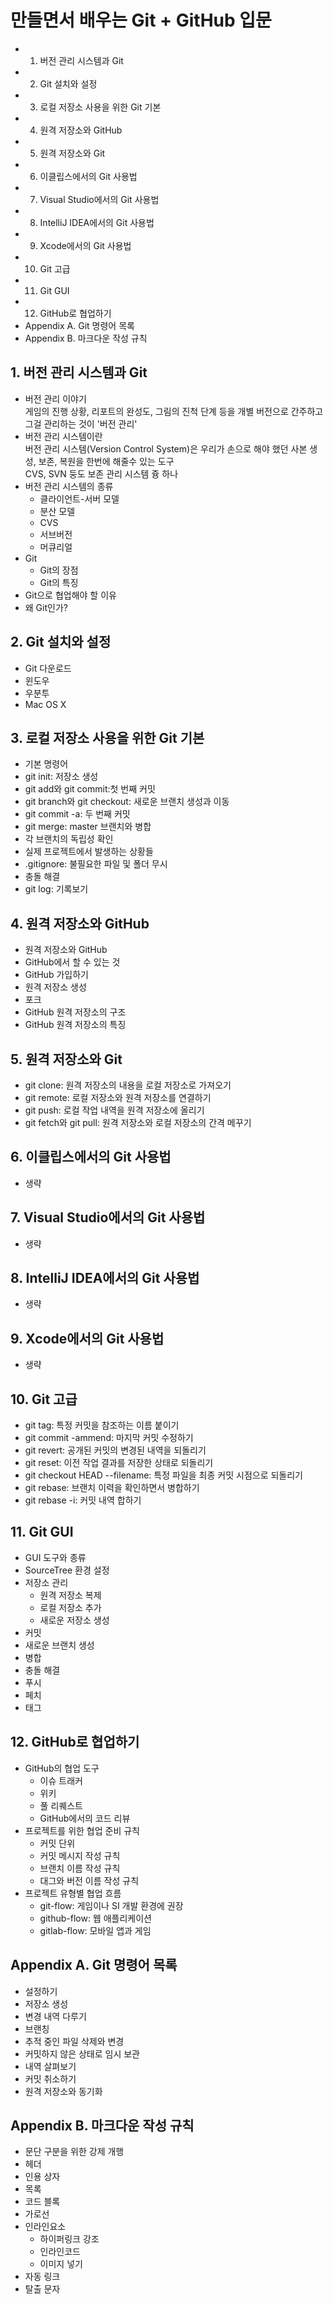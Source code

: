만들면서 배우는 Git + GitHub 입문
============

- 1. 버전 관리 시스템과 Git
- 2. Git 설치와 설정
- 3. 로컬 저장소 사용을 위한 Git 기본
- 4. 원격 저장소와 GitHub
- 5. 원격 저장소와 Git
- 6. 이클립스에서의 Git 사용법
- 7. Visual Studio에서의 Git 사용법
- 8. IntelliJ IDEA에서의 Git 사용법
- 9. Xcode에서의 Git 사용법
- 10. Git 고급
- 11. Git GUI
- 12. GitHub로 협업하기
- Appendix A. Git 명령어 목록
- Appendix B. 마크다운 작성 규칙

## 1. 버전 관리 시스템과 Git
- 버전 관리 이야기  
  게임의 진행 상황, 리포트의 완성도, 그림의 진척 단계 등을 개별 버전으로 간주하고 그걸 관리하는 것이 '버전 관리'
- 버전 관리 시스템이란  
  버전 관리 시스템(Version Control System)은 우리가 손으로 해야 했던 사본 생성, 보존, 복원을 한번에 해줄수 있는 도구  
  CVS, SVN 둥도 보존 관리 시스템 즁 하나
- 버전 관리 시스템의 종류
  - 클라이언트-서버 모델
  - 분산 모델
  - CVS
  - 서브버전
  - 머큐리얼
- Git
  - Git의 장점
  - Git의 특징
- Git으로 협업해야 할 이유
- 왜 Git인가?

## 2. Git 설치와 설정
- Git 다운로드
- 윈도우
- 우분투
- Mac OS X

## 3. 로컬 저장소 사용을 위한 Git 기본
- 기본 명령어
- git init: 저장소 생성
- git add와 git commit:첫 번째 커밋
- git branch와 git checkout: 새로운 브랜치 생성과 이동
- git commit -a: 두 번째 커밋
- git merge: master 브랜치와 병합
- 각 브랜치의 독립성 확인
- 실제 프로젝트에서 발생하는 상황들
- .gitignore: 불필요한 파일 및 폴더 무시
- 충돌 해결
- git log: 기록보기

## 4. 원격 저장소와 GitHub
- 원격 저장소와 GitHub
- GitHub에서 할 수 있는 것
- GitHub 가입하기
- 원격 저장소 생성
- 포크
- GitHub 원격 저장소의 구조
- GitHub 원격 저장소의 특징

## 5. 원격 저장소와 Git
- git clone: 원격 저장소의 내용을 로컬 저장소로 가져오기
- git remote: 로컬 저장소와 원격 저장소를 연결하기
- git push: 로컬 작업 내역을 원격 저장소에 올리기
- git fetch와 git pull: 원격 저장소와 로컬 저장소의 간격 메꾸기

  
## 6. 이클립스에서의 Git 사용법
- 생략
  
## 7. Visual Studio에서의 Git 사용법
- 생략
  
## 8. IntelliJ IDEA에서의 Git 사용법
- 생략
  
## 9. Xcode에서의 Git 사용법
- 생략
  
## 10. Git 고급
- git tag: 특정 커밋을 참조하는 이름 붙이기
- git commit -ammend: 마지막 커밋 수정하기
- git revert: 공개된 커밋의 변경된 내역을 되돌리기
- git reset: 이전 작업 결과를 저장한 상태로 되돌리기
- git checkout HEAD --filename: 특정 파일을 최종 커밋 시점으로 되돌리기
- git rebase: 브랜치 이력을 확인하면서 병합하기
- git rebase -i: 커밋 내역 합하기

## 11. Git GUI
- GUI 도구와 종류
- SourceTree 환경 설정
- 저장소 관리
  - 원격 저장소 복제
  - 로컬 저장소 추가
  - 새로운 저장소 생성
- 커밋
- 새로운 브랜치 생성
- 병합
- 충돌 해결
- 푸시
- 페치
- 태그

## 12. GitHub로 협업하기
- GitHub의 협업 도구
  - 이슈 트래커
  - 위키
  - 풀 리퀘스트
  - GitHub에서의 코드 리뷰
- 프로젝트를 위한 협업 준비 규칙
  - 커밋 단위
  - 커밋 메시지 작성 규칙
  - 브랜치 이름 작성 규칙
  - 대그와 버전 이름 작성 규칙
- 프로젝트 유형별 협업 흐름
  - git-flow: 게임이나 SI 개발 환경에 권장
  - github-flow: 웹 애플리케이션
  - gitlab-flow: 모바일 앱과 게임
  
## Appendix A. Git 명령어 목록
- 설정하기
- 저장소 생성
- 변경 내역 다루기
- 브랜칭
- 추적 중인 파일 삭제와 변경
- 커밋하지 않은 상태로 임시 보관
- 내역 살펴보기
- 커밋 취소하기
- 원격 저장소와 동기화
  
## Appendix B. 마크다운 작성 규칙
- 문단 구분을 위한 강제 개행
- 헤더
- 인용 상자
- 목록
- 코드 블록
- 가로선
- 인라인요소
  - 하이퍼링크 강조
  - 인라인코드
  - 이미지 넣기
- 자동 링크
- 탈출 문자
